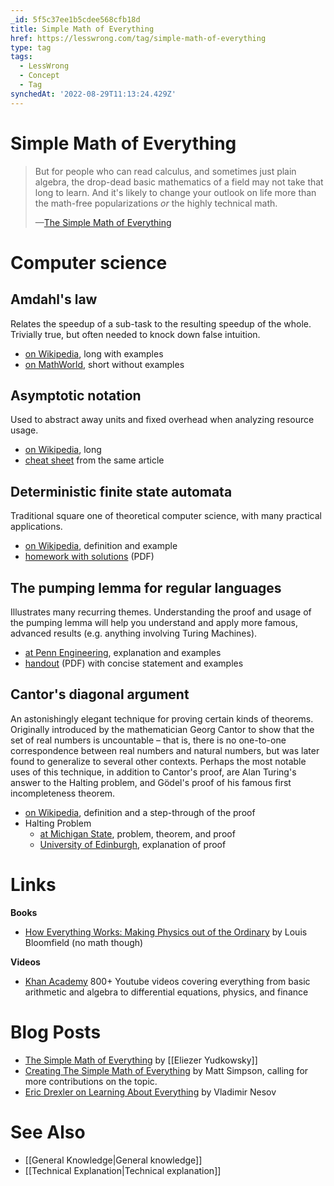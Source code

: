 ```yaml
---
_id: 5f5c37ee1b5cdee568cfb18d
title: Simple Math of Everything
href: https://lesswrong.com/tag/simple-math-of-everything
type: tag
tags:
  - LessWrong
  - Concept
  - Tag
synchedAt: '2022-08-29T11:13:24.429Z'
---
```

# Simple Math of Everything

> But for people who can read calculus, and sometimes just plain algebra, the drop-dead basic mathematics of a field may not take that long to learn. And it's likely to change your outlook on life more than the math-free popularizations *or* the highly technical math.
> 
> —[The Simple Math of Everything](http://lesswrong.com/lw/l7/the_simple_math_of_everything/)

Computer science
================

## Amdahl's law

Relates the speedup of a sub-task to the resulting speedup of the whole. Trivially true, but often needed to knock down false intuition.

- [on Wikipedia](http://en.wikipedia.org/wiki/Amdahl%27s_law), long with examples
- [on MathWorld](http://demonstrations.wolfram.com/AmdahlsLaw/), short without examples

## Asymptotic notation

Used to abstract away units and fixed overhead when analyzing resource usage.

- [on Wikipedia](http://en.wikipedia.org/wiki/Big_O_notation), long
- [cheat sheet](http://en.wikipedia.org/wiki/Big_O_notation#The_family_of_Bachmann.E2.80.93Landau_notations) from the same article

## Deterministic finite state automata

Traditional square one of theoretical computer science, with many practical applications.

- [on Wikipedia](http://en.wikipedia.org/wiki/Deterministic_finite_state_machine), definition and example
- [homework with solutions](http://www.cs.utexas.edu/users/cline/ear/automata/CS341-Fall-2004-Packet/2-Homework/Home04DetFSAs.pdf) (PDF)

## The pumping lemma for regular languages

Illustrates many recurring themes. Understanding the proof and usage of the pumping lemma will help you understand and apply more famous, advanced results (e.g. anything involving Turing Machines).

- [at Penn Engineering](http://www.seas.upenn.edu/~cit596/notes/dave/pumping0.html), explanation and examples
- [handout](http://mtc.epfl.ch/courses/TCS-2009/notes/5.pdf) (PDF) with concise statement and examples

## Cantor's diagonal argument

An astonishingly elegant technique for proving certain kinds of theorems. Originally introduced by the mathematician Georg Cantor to show that the set of real numbers is uncountable – that is, there is no one-to-one correspondence between real numbers and natural numbers, but was later found to generalize to several other contexts. Perhaps the most notable uses of this technique, in addition to Cantor's proof, are Alan Turing's answer to the Halting problem, and Gödel's proof of his famous first incompleteness theorem.

- [on Wikipedia](http://en.wikipedia.org/wiki/Cantor%27s_diagonal_argument), definition and a step-through of the proof
- Halting Problem
    - [at Michigan State](http://www.cse.msu.edu/~torng/Classes/Archives/cps860.95/Documents/Halting/Halting.html), problem, theorem, and proof
    - [University of Edinburgh](http://www.ling.ed.ac.uk/~gpullum/loopsnoop.html), explanation of proof

Links
=====

**Books**

- [How Everything Works: Making Physics out of the Ordinary](http://www.amazon.com/How-Everything-Works-Physics-Ordinary/dp/047174817X/) by Louis Bloomfield (no math though)

**Videos**

- [Khan Academy](http://www.khanacademy.org/) 800+ Youtube videos covering everything from basic arithmetic and algebra to differential equations, physics, and finance

Blog Posts
==========

- [The Simple Math of Everything](http://lesswrong.com/lw/l7/the_simple_math_of_everything/) by [[Eliezer Yudkowsky]]
- [Creating The Simple Math of Everything](http://lesswrong.com/lw/13f/creating_the_simple_math_of_everything/) by Matt Simpson, calling for more contributions on the topic.
- [Eric Drexler on Learning About Everything](http://lesswrong.com/lw/gl/eric_drexler_on_learning_about_everything/) by Vladimir Nesov

See Also
========

- [[General Knowledge|General knowledge]]
- [[Technical Explanation|Technical explanation]]